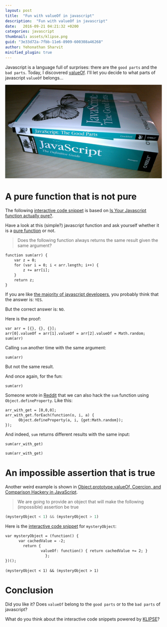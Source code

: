 ```yaml
---
layout: post
title:  "Fun with valueOf in javascript"
description:  "Fun with valueOf in javascript"
date:   2016-09-21 04:21:32 +0200
categories: javascript
thumbnail: assets/klipse.png
guid: "3e33d72a-7fbb-11e6-8909-600308a46268"
author: Yehonathan Sharvit
minified_plugin: true
---
```


Javascript is a language full of surprises: there are the `good parts` and the `bad parts`. Today, I discovered [valueOf](https://developer.mozilla.org/en/docs/Web/JavaScript/Reference/Global_Objects/Object/valueOf). I'll let you decide to what parts of javascript `valueOf` belongs...


![good parts](/assets/js_good_parts.jpg)


# A pure function that is not pure

The following [interactive code snippet](https://github.com/viebel/klipse) is based on [Is Your Javascript function actually pure?](http://staltz.com/is-your-javascript-function-actually-pure.html).


Have a look at this (simple?) javascript function and ask yourself whether it is a [pure function](https://en.wikipedia.org/wiki/Pure_function) or not.

> Does the following function always returns the same result given the same argument?

~~~klipse-eval-js
function sum(arr) {
    var z = 0;
    for (var i = 0; i < arr.length; i++) {
        z += arr[i];
    }
    return z;
}
~~~

If you are like [the majority of javascript developers](https://twitter.com/andrestaltz/status/768833714990309376), you probably think that the answer is: `YES`.


But the correct answer is: `NO`.


Here is the proof:

~~~klipse-eval-js
var arr = [{}, {}, {}];
arr[0].valueOf = arr[1].valueOf = arr[2].valueOf = Math.random;
sum(arr)
~~~


Calling `sum` another time with the same argument:

~~~klipse-eval-js
sum(arr)
~~~

But not the same result.

And once again, for the fun:

~~~klipse-eval-js
sum(arr)
~~~

Someone wrote in [Reddit](https://www.reddit.com/r/learnjavascript/comments/53rrhb/a_couple_of_weird_examples_with_valueof_in/d7vvsd5) that we can also hack the `sum` function using `Object.defineProperty`. Like this:

~~~klipse-eval-js
arr_with_get = [0,0,0];
arr_with_get.forEach(function(o, i, a) {
      Object.defineProperty(a, i, {get:Math.random});
});
~~~

And indeed, `sum` returns different results with the same input:

~~~klipse-eval-js
sum(arr_with_get)
~~~

~~~klipse-eval-js
sum(arr_with_get)
~~~

# An impossible assertion that is true

Another weird example is shown in [Object.prototype.valueOf, Coercion, and Comparison Hackery in JavaScript](http://raghuvirkasturi.com/2015/04/14/guest-post-object-prototype-valueof-coercion-and-comparison-hackery-in-javascript/).


> We are going to provide an object that will make the following (impossible) assertion be true

~~~javascript
(mysteryObject < 1) && (mysteryObject > 1)
~~~


Here is the [interactive code snippet](https://github.com/viebel/klipse) for `mysteryObject`:

~~~klipse-eval-js
var mysteryObject = (function() {  
      var cachedValue = -2;
        return {
                valueOf: function() { return cachedValue += 2; }
                  };
})();

(mysteryObject < 1) && (mysteryObject > 1)
~~~


# Conclusion

Did you like it? Does `valueOf` belong to the `good parts` or to the `bad parts` of javascript?

What do you think about the interactive code snippets powered by [KLIPSE](https://github.com/viebel/klipse)?

